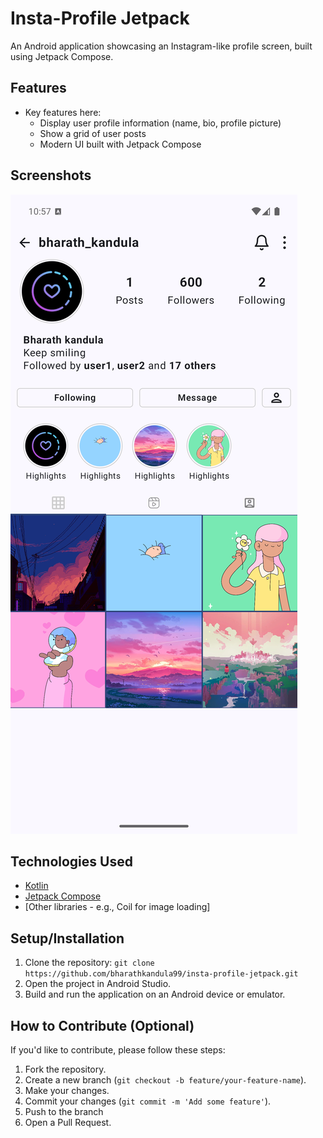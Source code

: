 # Insta-Profile Jetpack

An Android application showcasing an Instagram-like profile screen, built using Jetpack Compose.

## Features

* Key features here:
    * Display user profile information (name, bio, profile picture)
    * Show a grid of user posts
    * Modern UI built with Jetpack Compose

## Screenshots

  ![App Screenshot 1](screenshots/insta_profile_screen.png)

## Technologies Used

* [Kotlin](https://kotlinlang.org/)
* [Jetpack Compose](https://developer.android.com/jetpack/compose)
* [Other libraries - e.g., Coil for image loading]

## Setup/Installation

1. Clone the repository: `git clone https://github.com/bharathkandula99/insta-profile-jetpack.git`
2. Open the project in Android Studio.
3. Build and run the application on an Android device or emulator.

## How to Contribute (Optional)

If you'd like to contribute, please follow these steps:

1. Fork the repository.
2. Create a new branch (`git checkout -b feature/your-feature-name`).
3. Make your changes.
4. Commit your changes (`git commit -m 'Add some feature'`).
5. Push to the branch
6. Open a Pull Request.


